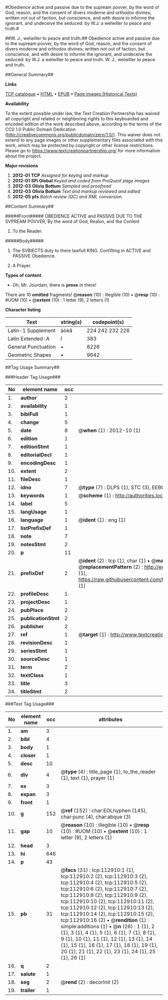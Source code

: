 #Obedience active and passive due to the supream povver, by the word of God, reason, and the consent of divers moderne and orthodox divines; written not out of faction, but conscience, and with desire to informe the ignorant, and undeceive the seduced: by W.J. a welwiller to peace and truth.#

##W. J., welwiller to peace and truth.##
Obedience active and passive due to the supream povver, by the word of God, reason, and the consent of divers moderne and orthodox divines; written not out of faction, but conscience, and with desire to informe the ignorant, and undeceive the seduced: by W.J. a welwiller to peace and truth.
W. J., welwiller to peace and truth.

##General Summary##

**Links**

[TCP catalogue](http://www.ota.ox.ac.uk/tcp/)  • 
[HTML](http://tei.it.ox.ac.uk/tcp/Texts-HTML/free/A87/A87515.html)  • 
[EPUB](http://tei.it.ox.ac.uk/tcp/Texts-EPUB/free/A87/A87515.epub) • 
[Page images (Historical Texts)](https://historicaltexts.jisc.ac.uk/eebo-99860785e)

**Availability**

To the extent possible under law, the Text Creation Partnership has waived all copyright and related or neighboring rights to this keyboarded and encoded edition of the work described above, according to the terms of the CC0 1.0 Public Domain Dedication (http://creativecommons.org/publicdomain/zero/1.0/). This waiver does not extend to any page images or other supplementary files associated with this work, which may be protected by copyright or other license restrictions. Please go to https://www.textcreationpartnership.org/ for more information about the project.

**Major revisions**

1. __2012-01__ __TCP__ *Assigned for keying and markup*
1. __2012-01__ __SPi Global__ *Keyed and coded from ProQuest page images*
1. __2012-03__ __Olivia Bottum__ *Sampled and proofread*
1. __2012-03__ __Olivia Bottum__ *Text and markup reviewed and edited*
1. __2012-05__ __pfs__ *Batch review (QC) and XML conversion*

##Content Summary##

#####Front#####
OBEDIENCE ACTIVE and PASSIVE DUE TO THE SVPREAM POVVER, By the word of God, Reaſon, and the Conſent 
1. To the Reader.

#####Body#####

1. The SVBIECTS duty to there lawfull KING. Conſiſting in ACTIVE and PASSIVE Obedience.

1. A Prayer.

**Types of content**

  * Oh, Mr. Jourdain, there is **prose** in there!

There are 10 **omitted** fragments! 
 @__reason__ (10) : illegible (10)  •  @__resp__ (10) : #UOM (10)  •  @__extent__ (10) : 1 letter (9), 2 letters (1)

**Character listing**


|Text|string(s)|codepoint(s)|
|---|---|---|
|Latin-1 Supplement|àòèâ|224 242 232 226|
|Latin Extended-A|ſ|383|
|General Punctuation|•|8226|
|Geometric Shapes|▪|9642|

##Tag Usage Summary##

###Header Tag Usage###

|No|element name|occ|attributes|
|---|---|---|---|
|1.|__author__|2||
|2.|__availability__|1||
|3.|__biblFull__|1||
|4.|__change__|5||
|5.|__date__|8| @__when__ (1) : 2012-10 (1)|
|6.|__edition__|1||
|7.|__editionStmt__|1||
|8.|__editorialDecl__|1||
|9.|__encodingDesc__|1||
|10.|__extent__|2||
|11.|__fileDesc__|1||
|12.|__idno__|7| @__type__ (7) : DLPS (1), STC (3), EEBO-CITATION (1), PROQUEST (1), VID (1)|
|13.|__keywords__|1| @__scheme__ (1) : http://authorities.loc.gov/ (1)|
|14.|__label__|5||
|15.|__langUsage__|1||
|16.|__language__|1| @__ident__ (1) : eng (1)|
|17.|__listPrefixDef__|1||
|18.|__note__|7||
|19.|__notesStmt__|2||
|20.|__p__|11||
|21.|__prefixDef__|2| @__ident__ (2) : tcp (1), char (1)  •  @__matchPattern__ (2) : ([0-9\-]+):([0-9IVX]+) (1), (.+) (1)  •  @__replacementPattern__ (2) : http://eebo.chadwyck.com/downloadtiff?vid=$1&page=$2 (1), https://raw.githubusercontent.com/textcreationpartnership/Texts/master/tcpchars.xml#$1 (1)|
|22.|__profileDesc__|1||
|23.|__projectDesc__|1||
|24.|__pubPlace__|2||
|25.|__publicationStmt__|2||
|26.|__publisher__|2||
|27.|__ref__|1| @__target__ (1) : http://www.textcreationpartnership.org/docs/. (1)|
|28.|__revisionDesc__|1||
|29.|__seriesStmt__|1||
|30.|__sourceDesc__|1||
|31.|__term__|2||
|32.|__textClass__|1||
|33.|__title__|3||
|34.|__titleStmt__|2||


###Text Tag Usage###

|No|element name|occ|attributes|
|---|---|---|---|
|1.|__am__|3||
|2.|__bibl__|4||
|3.|__body__|1||
|4.|__closer__|1||
|5.|__desc__|10||
|6.|__div__|4| @__type__ (4) : title_page (1), to_the_reader (1), text (1), prayer (1)|
|7.|__ex__|3||
|8.|__expan__|3||
|9.|__front__|1||
|10.|__g__|152| @__ref__ (152) : char:EOLhyphen (145), char:punc (4), char:abque (3)|
|11.|__gap__|10| @__reason__ (10) : illegible (10)  •  @__resp__ (10) : #UOM (10)  •  @__extent__ (10) : 1 letter (9), 2 letters (1)|
|12.|__head__|3||
|13.|__hi__|646||
|14.|__p__|43||
|15.|__pb__|31| @__facs__ (31) : tcp:112910:1 (1), tcp:112910:2 (2), tcp:112910:3 (2), tcp:112910:4 (2), tcp:112910:5 (2), tcp:112910:6 (2), tcp:112910:7 (2), tcp:112910:8 (2), tcp:112910:9 (2), tcp:112910:10 (2), tcp:112910:11 (2), tcp:112910:12 (2), tcp:112910:13 (2), tcp:112910:14 (2), tcp:112910:15 (2), tcp:112910:16 (2)  •  @__rendition__ (1) : simple:additions (1)  •  @__n__ (26) : 1 (1), 2 (1), 3 (1), 4 (1), 5 (1), 6 (1), 7 (1), 8 (1), 9 (1), 10 (1), 11 (1), 12 (1), 13 (1), 14 (1), 15 (1), 16 (1), 17 (1), 18 (1), 19 (1), 20 (1), 21 (1), 22 (1), 23 (1), 24 (1), 25 (1), 26 (1)|
|16.|__q__|2||
|17.|__salute__|1||
|18.|__seg__|2| @__rend__ (2) : decorInit (2)|
|19.|__trailer__|1||
